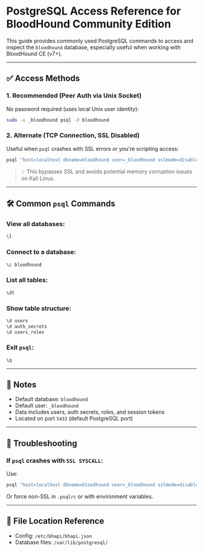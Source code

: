 
# PostgreSQL Access Reference for BloodHound Community Edition

This guide provides commonly used PostgreSQL commands to access and inspect the `bloodhound` database, especially useful when working with BloodHound CE (v7+).

---

## ✅ Access Methods

### 1. Recommended (Peer Auth via Unix Socket)
No password required (uses local Unix user identity):

```bash
sudo -u _bloodhound psql -d bloodhound
```

### 2. Alternate (TCP Connection, SSL Disabled)
Useful when `psql` crashes with SSL errors or you're scripting access:

```bash
psql "host=localhost dbname=bloodhound user=_bloodhound sslmode=disable"
```

> 💡 This bypasses SSL and avoids potential memory corruption issues on Kali Linux.

---

## 🛠 Common `psql` Commands

### View all databases:
```sql
\l
```

### Connect to a database:
```bash
\c bloodhound
```

### List all tables:
```sql
\dt
```

### Show table structure:
```sql
\d users
\d auth_secrets
\d users_roles
```


### Exit `psql`:
```sql
\q
```

---

## 🧩 Notes

- Default database: `bloodhound`
- Default user: `_bloodhound`
- Data includes users, auth secrets, roles, and session tokens
- Located on port `5432` (default PostgreSQL port)

---

## 🔐 Troubleshooting

### If `psql` crashes with `SSL SYSCALL`:
Use:

```bash
psql "host=localhost dbname=bloodhound user=_bloodhound sslmode=disable"
```

Or force non-SSL in `.psqlrc` or with environment variables.

---

## 📁 File Location Reference

- Config: `/etc/bhapi/bhapi.json`
- Database files: `/var/lib/postgresql/`
